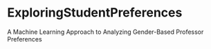 # ExploringStudentPreferences
A Machine Learning Approach to Analyzing Gender-Based Professor Preferences
